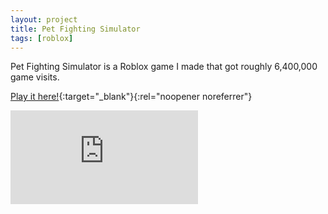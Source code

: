 ```yaml
---
layout: project
title: Pet Fighting Simulator
tags: [roblox]
---
```


<p>Pet Fighting Simulator is a Roblox game I made that got roughly 6,400,000 game visits.</p>

[Play it here!](https://www.roblox.com/games/9554750143/Pet-Fighting-Simulator){:target="_blank"}{:rel="noopener noreferrer"}

<div class="responsive-video">
    <iframe src="https://www.youtube.com/embed/A1CIkz1peXA?si=XV3yW8ezrFjVMaaV" title="YouTube video player" frameborder="0" allow="accelerometer; autoplay; clipboard-write; encrypted-media; gyroscope; picture-in-picture; web-share" allowfullscreen></iframe>
</div>